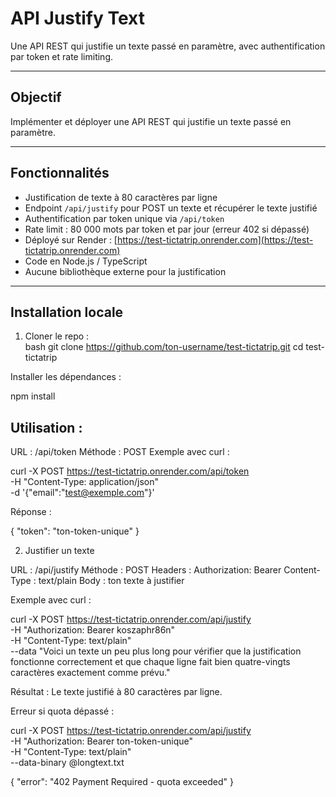 # API Justify Text

Une API REST qui justifie un texte passé en paramètre, avec authentification par token et rate limiting.

---

## Objectif

Implémenter et déployer une API REST qui justifie un texte passé en paramètre.

---

## Fonctionnalités

- Justification de texte à 80 caractères par ligne 
- Endpoint `/api/justify` pour POST un texte et récupérer le texte justifié  
- Authentification par token unique via `/api/token`  
- Rate limit : 80 000 mots par token et par jour (erreur 402 si dépassé)  
- Déployé sur Render : [https://test-tictatrip.onrender.com](https://test-tictatrip.onrender.com)  
- Code en Node.js / TypeScript  
- Aucune bibliothèque externe pour la justification  

---

## Installation locale

1. Cloner le repo :  
bash
git clone https://github.com/ton-username/test-tictatrip.git
cd test-tictatrip

Installer les dépendances :

npm install


## Utilisation :

URL : /api/token
Méthode : POST
Exemple avec curl :

curl -X POST https://test-tictatrip.onrender.com/api/token \
-H "Content-Type: application/json" \
-d '{"email":"test@exemple.com"}'


Réponse :

{
  "token": "ton-token-unique"
}

2. Justifier un texte

URL : /api/justify
Méthode : POST
Headers : Authorization: Bearer <ton-token>
Content-Type : text/plain
Body : ton texte à justifier

Exemple avec curl :

curl -X POST https://test-tictatrip.onrender.com/api/justify \
-H "Authorization: Bearer koszaphr86n" \
-H "Content-Type: text/plain" \
--data "Voici un texte un peu plus long pour vérifier que la justification fonctionne correctement et que chaque ligne fait bien quatre-vingts caractères exactement comme prévu."



Résultat :
Le texte justifié à 80 caractères par ligne.

Erreur si quota dépassé :

curl -X POST https://test-tictatrip.onrender.com/api/justify \
-H "Authorization: Bearer ton-token-unique" \
-H "Content-Type: text/plain" \
--data-binary @longtext.txt

{
  "error": "402 Payment Required - quota exceeded"
}
